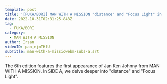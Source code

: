 ```yaml
---
template: post
title: '[FUKA/BORI] MAN WITH A MISSION "distance" and "Focus Light" in depth - SIDE A'
date: 2022-10-31T02:31:25.843Z
tag:
  - FUKA/BORI
category:
  - MAN WITH A MISSION
author: Irsan
videoID: pan_ejmTHfU
subTitle: man-with-a-missiowebm-subs-a.srt
---
```

The 6th edition features the first appearance of Jan Ken Johnny from MAN WITH A MISSION. In SIDE A, we delve deeper into "distance" and "Focus Light".